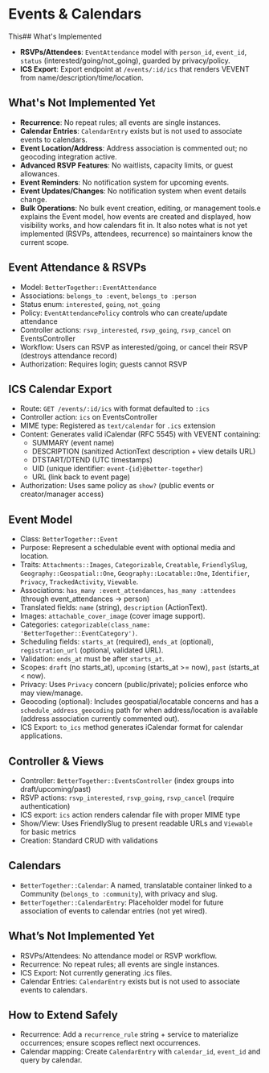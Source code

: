 # Events & Calendars

This## What's Implemented
- **RSVPs/Attendees**: `EventAttendance` model with `person_id`, `event_id`, `status` (interested/going/not_going), guarded by privacy/policy.
- **ICS Export**: Export endpoint at `/events/:id/ics` that renders VEVENT from name/description/time/location.

## What's Not Implemented Yet
- **Recurrence**: No repeat rules; all events are single instances.
- **Calendar Entries**: `CalendarEntry` exists but is not used to associate events to calendars.
- **Event Location/Address**: Address association is commented out; no geocoding integration active.
- **Advanced RSVP Features**: No waitlists, capacity limits, or guest allowances.
- **Event Reminders**: No notification system for upcoming events.
- **Event Updates/Changes**: No notification system when event details change.
- **Bulk Operations**: No bulk event creation, editing, or management tools.e explains the Event model, how events are created and displayed, how visibility works, and how calendars fit in. It also notes what is not yet implemented (RSVPs, attendees, recurrence) so maintainers know the current scope.

## Event Attendance & RSVPs
- Model: `BetterTogether::EventAttendance`
- Associations: `belongs_to :event`, `belongs_to :person`
- Status enum: `interested`, `going`, `not_going`
- Policy: `EventAttendancePolicy` controls who can create/update attendance
- Controller actions: `rsvp_interested`, `rsvp_going`, `rsvp_cancel` on EventsController
- Workflow: Users can RSVP as interested/going, or cancel their RSVP (destroys attendance record)
- Authorization: Requires login; guests cannot RSVP

## ICS Calendar Export
- Route: `GET /events/:id/ics` with format defaulted to `:ics`
- Controller action: `ics` on EventsController
- MIME type: Registered as `text/calendar` for `.ics` extension
- Content: Generates valid iCalendar (RFC 5545) with VEVENT containing:
  - SUMMARY (event name)
  - DESCRIPTION (sanitized ActionText description + view details URL)
  - DTSTART/DTEND (UTC timestamps)
  - UID (unique identifier: `event-{id}@better-together`)
  - URL (link back to event page)
- Authorization: Uses same policy as `show?` (public events or creator/manager access)

## Event Model
- Class: `BetterTogether::Event`
- Purpose: Represent a schedulable event with optional media and location.
- Traits: `Attachments::Images`, `Categorizable`, `Creatable`, `FriendlySlug`, `Geography::Geospatial::One`, `Geography::Locatable::One`, `Identifier`, `Privacy`, `TrackedActivity`, `Viewable`.
- Associations: `has_many :event_attendances`, `has_many :attendees` (through event_attendances -> person)
- Translated fields: `name` (string), `description` (ActionText).
- Images: `attachable_cover_image` (cover image support).
- Categories: `categorizable(class_name: 'BetterTogether::EventCategory')`.
- Scheduling fields: `starts_at` (required), `ends_at` (optional), `registration_url` (optional, validated URL).
- Validation: `ends_at` must be after `starts_at`.
- Scopes: `draft` (no starts_at), `upcoming` (starts_at >= now), `past` (starts_at < now).
- Privacy: Uses `Privacy` concern (public/private); policies enforce who may view/manage.
- Geocoding (optional): Includes geospatial/locatable concerns and has a `schedule_address_geocoding` path for when address/location is available (address association currently commented out).
- ICS Export: `to_ics` method generates iCalendar format for calendar applications.

## Controller & Views
- Controller: `BetterTogether::EventsController` (index groups into draft/upcoming/past)
- RSVP actions: `rsvp_interested`, `rsvp_going`, `rsvp_cancel` (require authentication)
- ICS export: `ics` action renders calendar file with proper MIME type
- Show/View: Uses FriendlySlug to present readable URLs and `Viewable` for basic metrics
- Creation: Standard CRUD with validations

## Calendars
- `BetterTogether::Calendar`: A named, translatable container linked to a Community (`belongs_to :community`), with privacy and slug.
- `BetterTogether::CalendarEntry`: Placeholder model for future association of events to calendar entries (not yet wired).

## What’s Not Implemented Yet
- RSVPs/Attendees: No attendance model or RSVP workflow.
- Recurrence: No repeat rules; all events are single instances.
- ICS Export: Not currently generating .ics files.
- Calendar Entries: `CalendarEntry` exists but is not used to associate events to calendars.

## How to Extend Safely
- Recurrence: Add a `recurrence_rule` string + service to materialize occurrences; ensure scopes reflect next occurrences.
- Calendar mapping: Create `CalendarEntry` with `calendar_id`, `event_id` and query by calendar.
